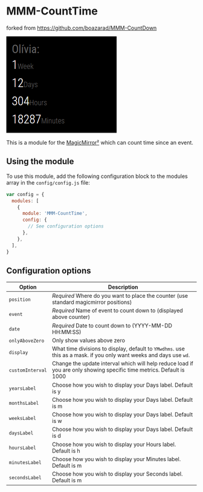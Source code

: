 # MMM-CountTime

forked from https://github.com/boazarad/MMM-CountDown


![Screenshot](https://github.com/entomb/MMM-CountTime/raw/master/screenshots/screenshot.png)

This is a module for the [MagicMirror²](https://github.com/MichMich/MagicMirror/) which can count time since an event.

## Using the module

To use this module, add the following configuration block to the modules array in the `config/config.js` file:

```js
var config = {
  modules: [
    {
      module: 'MMM-CountTime',
      config: {
        // See configuration options
      },
    },
  ],
}
```

## Configuration options

| Option           | Description                                                                                                           |
| ---------------- | --------------------------------------------------------------------------------------------------------------------- |
| `position`       | _Required_ Where do you want to place the counter (use standard magicmirror positions)                                |
| `event`          | _Required_ Name of event to count down to (displayed above counter)                                                   |
| `date`           | _Required_ Date to count down to (YYYY-MM-DD HH:MM:SS)                                                                |
| `onlyAboveZero`  | Only show values above zero                                                                                           |
| `display`        | What time divisions to display, default to `YMwdhms`. use this as a mask. if you only want weeks and days use `wd`.   |
| `customInterval` | Change the update interval which will help reduce load if you are only showing specific time metrics. Default is 1000 |
| `yearsLabel`     | Choose how you wish to display your Days label. Default is y                                                          |
| `monthsLabel`    | Choose how you wish to display your Days label. Default is m                                                          |
| `weeksLabel`     | Choose how you wish to display your Days label. Default is w                                                          |
| `daysLabel`      | Choose how you wish to display your Days label. Default is d                                                          |
| `hoursLabel`     | Choose how you wish to display your Hours label. Default is h                                                         |
| `minutesLabel`   | Choose how you wish to display your Minutes label. Default is m                                                       |
| `secondsLabel`   | Choose how you wish to display your Seconds label. Default is m                                                       |
